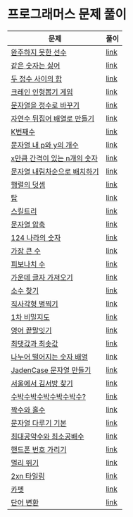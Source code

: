 # 프로그래머스 문제 풀이

| 문제 | 풀이 |
| --- | --- |
| [완주하지 못한 선수](https://programmers.co.kr/learn/courses/30/lessons/42576) | [link](./완주하지-못한-선수.js) |
| [같은 숫자는 싫어](https://programmers.co.kr/learn/courses/30/lessons/12906) | [link](./같은-숫자는-싫어.js) |
| [두 정수 사이의 합](https://programmers.co.kr/learn/courses/30/lessons/12912) | [link](./두-정수-사이의-합.js) |
| [크레인 인형뽑기 게임](https://programmers.co.kr/learn/courses/30/lessons/64061) | [link](./크레인-인형뽑기-게임.js) |
| [문자열을 정수로 바꾸기](https://programmers.co.kr/learn/courses/30/lessons/12925) | [link](./문자열을-정수로-바꾸기.js) |
| [자연수 뒤집어 배열로 만들기](https://programmers.co.kr/learn/courses/30/lessons/12932) | [link](./자연수-뒤집어-배열로-만들기.js) |
| [K번째수](https://programmers.co.kr/learn/courses/30/lessons/42748) | [link](./K번째수.js) |
| [문자열 내 p와 y의 개수](https://programmers.co.kr/learn/courses/30/lessons/12916) | [link](./문자열-내-p와-y의-개수.js) |
| [x만큼 간격이 있는 n개의 숫자](https://programmers.co.kr/learn/courses/30/lessons/12954) | [link](./x만큼-간격이-있는-n개의-숫자.js) |
| [문자열 내림차순으로 배치하기](https://programmers.co.kr/learn/courses/30/lessons/12917) | [link](./문자열-내림차순으로-배치하기.js) |
| [행렬의 덧셈](https://programmers.co.kr/learn/courses/30/lessons/12950) | [link](./행렬의-덧셈.js) |
| [탑](https://programmers.co.kr/learn/courses/30/lessons/42588) | [link](./탑.js) |
| [스킬트리](https://programmers.co.kr/learn/courses/30/lessons/49993) | [link](./스킬트리.js) |
| [문자열 압축](https://programmers.co.kr/learn/courses/30/lessons/60057) | [link](./문자열-압축.js) |
| [124 나라의 숫자](https://programmers.co.kr/learn/courses/30/lessons/12899) | [link](./124-나라의-숫자.js) |
| [가장 큰 수](https://programmers.co.kr/learn/courses/30/lessons/42746) | [link](./가장-큰-수.js) |
| [피보나치 수](https://programmers.co.kr/learn/courses/30/lessons/12945) | [link](./피보나치-수.js) |
| [가운데 글자 가져오기](https://programmers.co.kr/learn/courses/30/lessons/12903) | [link](./가운데-글자-가져오기.js) |
| [소수 찾기](https://programmers.co.kr/learn/courses/30/lessons/12921) | [link](./소수-찾기.js) |
| [직사각형 별찍기](https://programmers.co.kr/learn/courses/30/lessons/12969) | [link](./직사각형-별찍기.js) |
| [1차 비밀지도](https://programmers.co.kr/learn/courses/30/lessons/17681) | [link](./1차-비밀지도.js) |
| [영어 끝말잇기](https://programmers.co.kr/learn/courses/30/lessons/12981) | [link](./영어-끝말잇기.js) |
| [최댓값과 최솟값](https://programmers.co.kr/learn/courses/30/lessons/12939) | [link](./최댓값과-최솟값.js) |
| [나누어 떨어지는 숫자 배열](https://programmers.co.kr/learn/courses/30/lessons/12910) | [link](./나누어-떨어지는-숫자-배열.js) |
| [JadenCase 문자열 만들기](https://programmers.co.kr/learn/courses/30/lessons/12951) | [link](./JadenCase-문자열-만들기.js) |
| [서울에서 김서방 찾기](https://programmers.co.kr/learn/courses/30/lessons/12919) | [link](./서울에서-김서방-찾기.js) |
| [수박수박수박수박수박수?](https://programmers.co.kr/learn/courses/30/lessons/12922) | [link](./수박수박수박수박수박수?.js) |
| [짝수와 홀수](https://programmers.co.kr/learn/courses/30/lessons/12937) | [link](./짝수와-홀수.js) |
| [문자열 다루기 기본](https://programmers.co.kr/learn/courses/30/lessons/12918) | [link](./문자열-다루기-기본.js) |
| [최대공약수와 최소공배수](https://programmers.co.kr/learn/courses/30/lessons/12940) | [link](./최대공약수와-최소공배수.js) |
| [핸드폰 번호 가리기](https://programmers.co.kr/learn/courses/30/lessons/12948) | [link](./핸드폰-번호-가리기.js) |
| [멀리 뛰기](https://programmers.co.kr/learn/courses/30/lessons/12914) | [link](./멀리뛰기.js) |
| [2xn 타일링](https://programmers.co.kr/learn/courses/30/lessons/12900) | [link](./2xn-타일링.js) |
| [카펫](https://programmers.co.kr/learn/courses/30/lessons/42842) | [link](./카펫.js) |
| [단어 변환](https://programmers.co.kr/learn/courses/30/lessons/43163) | [link](./단어-변환.js) |
